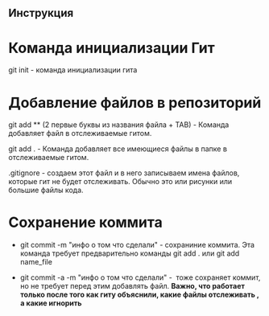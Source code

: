 ## Инструкция

# Команда инициализации Гит
git init - команда инициализации гита 

# Добавление файлов в репозиторий  
git add ** (2 первые буквы из названия файла + TAB) - Команда добавляет файл в отслеживаемые гитом. 

git add .   - Команда добавляет все имеющиеся файлы в папке в отслеживаемые гитом. 

.gitignore - создаем этот файл и в него записываем имена файлов, которые гит не будет отслеживать. Обычно это или рисунки или большие файлы кода. 

# Сохранение коммита 
* git commit -m "инфо о том что сделали" - сохраниние коммита.  Эта команда требует предварительно команды git add .   или git add name_file 

* git commit -a -m "инфо о том что сделали" -  тоже сохраняет коммит, но не требует перед этим добавлять файл.  **Важно, что работает только после того как гиту объяснили, какие файлы отслеживать , а какие игнорить**

